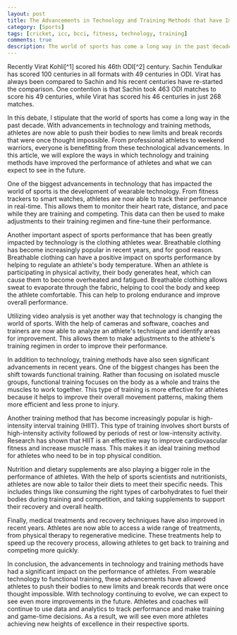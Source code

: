 ```yaml
---
layout: post
title: The Advancements in Technology and Training Methods that have Improved the Performance of Athletes
category: [Sports]
tags: [cricket, icc, bcci, fitness, technology, training]
comments: true
description: The world of sports has come a long way in the past decade. With advancements in technology and training methods, athletes are now able to push their bodies to new limits and break records that were once thought impossible. From professional athletes to weekend warriors, everyone is benefitting from these technological advancements. In this post, we will explore the ways in which technology and training methods have improved the performance of athletes and what we can expect to see in the future.
---
```


Recently Virat Kohli[^1] scored his 46th ODI[^2] century. Sachin Tendulkar has scored 100 centuries in all formats with 49 centuries in ODI. Virat has always been compared to Sachin and his recent centuries have re-started the comparison. One contention is that Sachin took 463 ODI matches to score his 49 centuries, while Virat has scored his 46 centuries in just 268 matches. 

In this debate, I stipulate that the world of sports has come a long way in the past decade. With advancements in technology and training methods, athletes are now able to push their bodies to new limits and break records that were once thought impossible. From professional athletes to weekend warriors, everyone is benefitting from these technological advancements. In this article, we will explore the ways in which technology and training methods have improved the performance of athletes and what we can expect to see in the future.

One of the biggest advancements in technology that has impacted the world of sports is the development of wearable technology. From fitness trackers to smart watches, athletes are now able to track their performance in real-time. This allows them to monitor their heart rate, distance, and pace while they are training and competing. This data can then be used to make adjustments to their training regimen and fine-tune their performance.

Another important aspect of sports performance that has been greatly impacted by technology is the clothing athletes wear. Breathable clothing has become increasingly popular in recent years, and for good reason. Breathable clothing can have a positive impact on sports performance by helping to regulate an athlete's body temperature. When an athlete is participating in physical activity, their body generates heat, which can cause them to become overheated and fatigued. Breathable clothing allows sweat to evaporate through the fabric, helping to cool the body and keep the athlete comfortable. This can help to prolong endurance and improve overall performance.

Utilizing video analysis is yet another way that technology is changing the world of sports. With the help of cameras and software, coaches and trainers are now able to analyze an athlete's technique and identify areas for improvement. This allows them to make adjustments to the athlete's training regimen in order to improve their performance.

In addition to technology, training methods have also seen significant advancements in recent years. One of the biggest changes has been the shift towards functional training. Rather than focusing on isolated muscle groups, functional training focuses on the body as a whole and trains the muscles to work together. This type of training is more effective for athletes because it helps to improve their overall movement patterns, making them more efficient and less prone to injury.

Another training method that has become increasingly popular is high-intensity interval training (HIIT). This type of training involves short bursts of high-intensity activity followed by periods of rest or low-intensity activity. Research has shown that HIIT is an effective way to improve cardiovascular fitness and increase muscle mass. This makes it an ideal training method for athletes who need to be in top physical condition.

Nutrition and dietary supplements are also playing a bigger role in the performance of athletes. With the help of sports scientists and nutritionists, athletes are now able to tailor their diets to meet their specific needs. This includes things like consuming the right types of carbohydrates to fuel their bodies during training and competition, and taking supplements to support their recovery and overall health.

Finally, medical treatments and recovery techniques have also improved in recent years. Athletes are now able to access a wide range of treatments, from physical therapy to regenerative medicine. These treatments help to speed up the recovery process, allowing athletes to get back to training and competing more quickly.

In conclusion, the advancements in technology and training methods have had a significant impact on the performance of athletes. From wearable technology to functional training, these advancements have allowed athletes to push their bodies to new limits and break records that were once thought impossible. With technology continuing to evolve, we can expect to see even more improvements in the future. Athletes and coaches will continue to use data and analytics to track performance and make training and game-time decisions. As a result, we will see even more athletes achieving new heights of excellence in their respective sports.